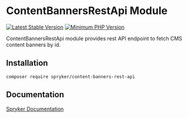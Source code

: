 # ContentBannersRestApi Module
[![Latest Stable Version](https://poser.pugx.org/spryker/content-banners-rest-api/v/stable.svg)](https://packagist.org/packages/spryker/content-banners-rest-api)
[![Minimum PHP Version](https://img.shields.io/badge/php-%3E%3D%208.3-8892BF.svg)](https://php.net/)

ContentBannersRestApi module provides rest API endpoint to fetch CMS content banners by id.

## Installation

```
composer require spryker/content-banners-rest-api
```

## Documentation

[Spryker Documentation](https://docs.spryker.com)
